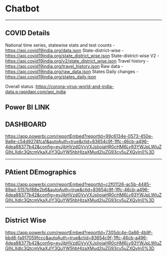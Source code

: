 # Chatbot

-------------
COVID Details
-------------
National time series, statewise stats and test counts - https://api.covid19india.org/data.json
State-district-wise - https://api.covid19india.org/state_district_wise.json
State-district-wise V2 - https://api.covid19india.org/v2/state_district_wise.json
Travel history - https://api.covid19india.org/travel_history.json
Raw data - https://api.covid19india.org/raw_data.json
States Daily changes - https://api.covid19india.org/states_daily.json

Overall status :https://corona-virus-world-and-india-data.p.rapidapi.com/api_india


Power BI LINK
--------------

DASHBOARD
------------
https://app.powerbi.com/reportEmbed?reportId=99c6134e-0573-450e-9a8e-c54d9274fca1&autoAuth=true&ctid=83654c9f-1ffc-46cb-a496-4dea88377b42&config=eyJjbHVzdGVyVXJsIjoiaHR0cHM6Ly93YWJpLWluZGlhLXdlc3QtcmVkaXJlY3QuYW5hbHlzaXMud2luZG93cy5uZXQvIn0%3D

----------------
PAtient DEmographics
--------------------
https://app.powerbi.com/reportEmbed?reportId=c2f01126-ac5b-4485-89ad-5157b188e2b6&autoAuth=true&ctid=83654c9f-1ffc-46cb-a496-4dea88377b42&config=eyJjbHVzdGVyVXJsIjoiaHR0cHM6Ly93YWJpLWluZGlhLXdlc3QtcmVkaXJlY3QuYW5hbHlzaXMud2luZG93cy5uZXQvIn0%3D

-------------
District Wise
----------------
https://app.powerbi.com/reportEmbed?reportId=7305dc4e-0a86-4b9f-bbd8-fa917059fccc&autoAuth=true&ctid=83654c9f-1ffc-46cb-a496-4dea88377b42&config=eyJjbHVzdGVyVXJsIjoiaHR0cHM6Ly93YWJpLWluZGlhLXdlc3QtcmVkaXJlY3QuYW5hbHlzaXMud2luZG93cy5uZXQvIn0%3D
